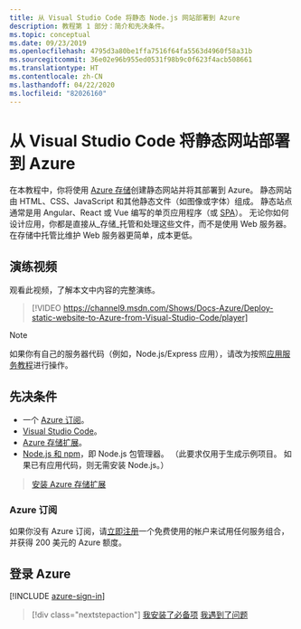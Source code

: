 ```yaml
---
title: 从 Visual Studio Code 将静态 Node.js 网站部署到 Azure
description: 教程第 1 部分：简介和先决条件。
ms.topic: conceptual
ms.date: 09/23/2019
ms.openlocfilehash: 4795d3a80be1ffa7516f64fa5563d4960f58a31b
ms.sourcegitcommit: 36e02e96b955ed0531f98b9c0f623f4acb508661
ms.translationtype: HT
ms.contentlocale: zh-CN
ms.lasthandoff: 04/22/2020
ms.locfileid: "82026160"
---
```

# <a name="deploy-a-static-website-to-azure-from-visual-studio-code"></a>从 Visual Studio Code 将静态网站部署到 Azure

在本教程中，你将使用 [Azure 存储](https://docs.microsoft.com/azure/storage)创建静态网站并将其部署到 Azure。 静态网站由 HTML、CSS、JavaScript 和其他静态文件（如图像或字体）组成。 静态站点通常是用 Angular、React 或 Vue 编写的单页应用程序（或 [SPA](https://en.wikipedia.org/wiki/Single-page_application)）。 无论你如何设计应用，你都是直接从_存储_托管和处理这些文件，而不是使用 Web 服务器。 在存储中托管比维护 Web 服务器更简单，成本更低。

## <a name="walkthrough-video"></a>演练视频

观看此视频，了解本文中内容的完整演练。

> [!VIDEO https://channel9.msdn.com/Shows/Docs-Azure/Deploy-static-website-to-Azure-from-Visual-Studio-Code/player]

> [!NOTE]
> 如果你有自己的服务器代码（例如，Node.js/Express 应用），请改为按照[应用服务教程](tutorial-vscode-azure-app-service-node-01.md)进行操作。

## <a name="prerequisites"></a>先决条件

- 一个 [Azure 订阅](#azure-subscription)。
- [Visual Studio Code](https://code.visualstudio.com/)。
- [Azure 存储扩展](https://marketplace.visualstudio.com/items?itemName=ms-azuretools.vscode-azurestorage)。
- [Node.js 和 npm](https://nodejs.org/en/download)，即 Node.js 包管理器。 （此要求仅用于生成示例项目。 如果已有应用代码，则无需安装 Node.js。）

> <a class="tutorial-install-extension-btn" href="vscode:extension/ms-azuretools.vscode-azurestorage">安装 Azure 存储扩展</a>

### <a name="azure-subscription"></a>Azure 订阅

如果你没有 Azure 订阅，请[立即注册](https://azure.microsoft.com/free/?utm_source=campaign&utm_campaign=vscode-tutorial-static-website&mktingSource=vscode-tutorial-static-website)一个免费使用的帐户来试用任何服务组合，并获得 200 美元的 Azure 额度。

## <a name="sign-in-to-azure"></a>登录 Azure

[!INCLUDE [azure-sign-in](includes/azure-sign-in.md)]

> [!div class="nextstepaction"]
> [我安装了必备项](tutorial-vscode-static-website-node-02.md) [我遇到了问题](https://www.research.net/r/PWZWZ52?tutorial=node-deployment-staticwebsite&step=getting-started)
